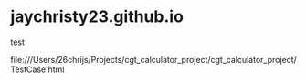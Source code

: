 # jaychristy23.github.io

test

file:///Users/26chrijs/Projects/cgt_calculator_project/cgt_calculator_project/TestCase.html
